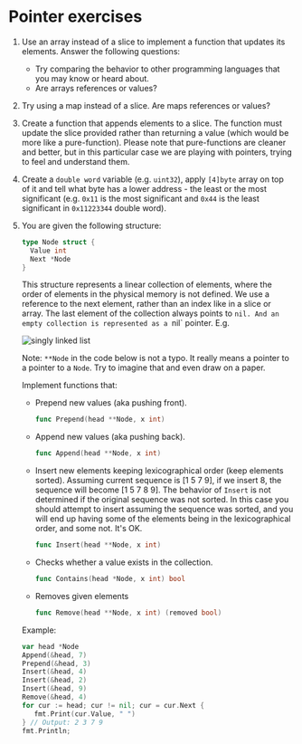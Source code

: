 # Pointer exercises

1. Use an array instead of a slice to implement a function that updates its
   elements. Answer the following questions:
   - Try comparing the behavior to other programming languages that you may know
     or heard about.
   - Are arrays references or values?
2. Try using a map instead of a slice. Are maps references or values?
3. Create a function that appends elements to a slice. The function must update
   the slice provided rather than returning a value (which would be more like a
   pure-function). Please note that pure-functions are cleaner and better, but
   in this particular case we are playing with pointers, trying to feel and
   understand them.
4. Create a `double word` variable (e.g. `uint32`), apply `[4]byte` array on
   top of it and tell what byte has a lower address - the least or the most
   significant (e.g. `0x11` is the most significant and `0x44` is the least
   significant in `0x11223344` double word).
5. You are given the following structure:

   ```go
   type Node struct {
     Value int
     Next *Node
   }
   ```

   This structure represents a linear collection of elements, where the order of
   elements in the physical memory is not defined. We use a reference to the
   next element, rather than an index like in a slice or array. The last element of
   the collection always points to `nil. And an empty collection is represented as a
   `nil` pointer. E.g.

   ![singly linked list](resources/Singly-linked-list.svg.png)
   
   Note: `**Node` in the code below is not a typo. It really means a pointer to a pointer to a `Node`. Try to imagine that and even draw on a paper.

   Implement functions that:

   - Prepend new values (aka pushing front).

     ```go
     func Prepend(head **Node, x int)
     ```

   - Append new values (aka pushing back).

     ```go
     func Append(head **Node, x int)
     ```

   - Insert new elements keeping lexicographical order (keep elements sorted). Assuming current sequence is [1 5 7 9], if we insert 8,
     the sequence will become [1 5 7 8 9]. The behavior of `Insert` is not determined if the original sequence was not sorted. In this
     case you should attempt to insert assuming the sequence was sorted, and you will end up having some of the elements being in the
     lexicographical order, and some not. It's OK.

     ```go
     func Insert(head **Node, x int)
     ```

   - Checks whether a value exists in the collection.

     ```go
     func Contains(head *Node, x int) bool
     ```

   - Removes given elements

     ```go
     func Remove(head **Node, x int) (removed bool)
     ```

   Example:
   
   ```go
   var head *Node
   Append(&head, 7)
   Prepend(&head, 3)
   Insert(&head, 4)
   Insert(&head, 2)
   Insert(&head, 9)
   Remove(&head, 4)
   for cur := head; cur != nil; cur = cur.Next {
      fmt.Print(cur.Value, " ")
   } // Output: 2 3 7 9   
   fmt.Println;
   ```
